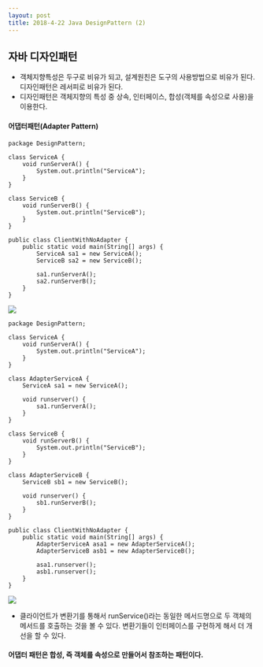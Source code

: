 ```yaml
---
layout: post
title: 2018-4-22 Java DesignPattern (2)
---
```


## 자바 디자인패턴

- 객체지향특성은 두구로 비유가 되고, 설계원친은 도구의 사용방법으로 비유가 된다. 디자인패턴은 레서피로 비유가 된다.
- 디자인패턴은 객체지향의 특성 중 상속, 인터페이스, 합성(객체를 속성으로 사용)을 이용한다.

#### 어댑터패턴(Adapter Pattern)

```
package DesignPattern;

class ServiceA {
    void runServerA() {
        System.out.println("ServiceA");
    }
}

class ServiceB {
    void runServerB() {
        System.out.println("ServiceB");
    }
}

public class ClientWithNoAdapter {
    public static void main(String[] args) {
        ServiceA sa1 = new ServiceA();
        ServiceB sa2 = new ServiceB();

        sa1.runServerA();
        sa2.runServerB();
    }
}
```

![](https://github.com/jaeyeon93/jaeyeon93.github.io/blob/master/images/beforeAdapter.jpeg?raw=true)

```
package DesignPattern;

class ServiceA {
    void runServerA() {
        System.out.println("ServiceA");
    }
}

class AdapterServiceA {
    ServiceA sa1 = new ServiceA();

    void runserver() {
        sa1.runServerA();
    }
}

class ServiceB {
    void runServerB() {
        System.out.println("ServiceB");
    }
}

class AdapterServiceB {
    ServiceB sb1 = new ServiceB();

    void runserver() {
        sb1.runServerB();
    }
}

public class ClientWithNoAdapter {
    public static void main(String[] args) {
        AdapterServiceA asa1 = new AdapterServiceA();
        AdapterServiceB asb1 = new AdapterServiceB();

        asa1.runserver();
        asb1.runserver();
    }
}

```

![](https://github.com/jaeyeon93/jaeyeon93.github.io/blob/master/images/afterAdapter.jpeg?raw=true)

- 클라이언트가 변환기를 통해서 runService()라는 동일한 메서드명으로 두 객체의 메서드를 호출하는 것을 볼 수 있다. 변환기들이 인터페이스를 구현하게 해서 더 개선을 할 수 있다.

#### 어댑터 패턴은 합성, 즉 객체를 속성으로 만들어서 참조하는 패턴이다.
